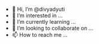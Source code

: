 - 👋 Hi, I’m @divyadyuti
- 👀 I’m interested in ...
- 🌱 I’m currently learning ...
- 💞️ I’m looking to collaborate on ...
- 📫 How to reach me ...

<!---
divyadyuti/divyadyuti is a ✨ special ✨ repository because its `README.md` (this file) appears on your GitHub profile.
You can click the Preview link to take a look at your changes.
--->
